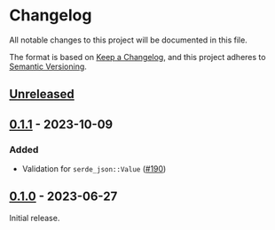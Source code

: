 # Changelog

All notable changes to this project will be documented in this file.

The format is based on [Keep a Changelog](https://keepachangelog.com/en/1.0.0/), and this project adheres to [Semantic Versioning](https://semver.org/spec/v2.0.0.html).

## [Unreleased]

## [0.1.1] - 2023-10-09

### Added

- Validation for `serde_json::Value` ([#190](https://github.com/stac-utils/stac-rs/pull/190))

## [0.1.0] - 2023-06-27

Initial release.

[Unreleased]: https://github.com/stac-utils/stac-rs/compare/stac-validate-v0.1.1...main
[0.1.1]: https://github.com/stac-utils/stac-rs/compare/stac-validate-v0.1.0..stac-validate-v0.1.1
[0.1.0]: https://github.com/stac-utils/stac-rs/releases/tag/stac-validate-v0.1.0
